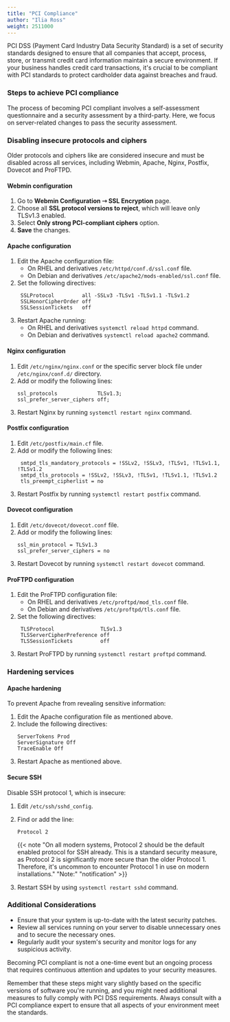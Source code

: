 ```yaml
---
title: "PCI Compliance"
author: "Ilia Ross"
weight: 2511000
---
```


PCI DSS (Payment Card Industry Data Security Standard) is a set of security standards designed to ensure that all companies that accept, process, store, or transmit credit card information maintain a secure environment. If your business handles credit card transactions, it's crucial to be compliant with PCI standards to protect cardholder data against breaches and fraud.

### Steps to achieve PCI compliance

The process of becoming PCI compliant involves a self-assessment questionnaire and a security assessment by a third-party. Here, we focus on server-related changes to pass the security assessment.

### Disabling insecure protocols and ciphers

Older protocols and ciphers like are considered insecure and must be disabled across all services, including Webmin, Apache, Nginx, Postfix, Dovecot and ProFTPD.

#### Webmin configuration
1. Go to **Webmin Configuration ⇾ SSL Encryption** page.
2. Choose all **SSL protocol versions to reject**, which will leave only TLSv1.3 enabled.
3. Select **Only strong PCI-compliant ciphers** option.
4. **Save** the changes.

#### Apache configuration
1. Edit the Apache configuration file:
   - On RHEL and derivatives `/etc/httpd/conf.d/ssl.conf` file.
   - On Debian and derivatives `/etc/apache2/mods-enabled/ssl.conf` file.
2. Set the following directives:
   ```text
	SSLProtocol         all -SSLv3 -TLSv1 -TLSv1.1 -TLSv1.2
	SSLHonorCipherOrder off
	SSLSessionTickets   off
   ```
3. Restart Apache running:
   - On RHEL and derivatives `systemctl reload httpd` command.
   - On Debian and derivatives `systemctl reload apache2` command.

#### Nginx configuration
1. Edit `/etc/nginx/nginx.conf` or the specific server block file under `/etc/nginx/conf.d/` directory.
2. Add or modify the following lines:
   ```text
   ssl_protocols             TLSv1.3;
   ssl_prefer_server_ciphers off;
   ```
3. Restart Nginx by running `systemctl restart nginx` command.

#### Postfix configuration
1. Edit `/etc/postfix/main.cf` file.
2. Add or modify the following lines:
   ```text
	smtpd_tls_mandatory_protocols = !SSLv2, !SSLv3, !TLSv1, !TLSv1.1, !TLSv1.2
	smtpd_tls_protocols = !SSLv2, !SSLv3, !TLSv1, !TLSv1.1, !TLSv1.2
	tls_preempt_cipherlist = no
   ```
3. Restart Postfix by running `systemctl restart postfix` command.

#### Dovecot configuration
1. Edit `/etc/dovecot/dovecot.conf` file.
2. Add or modify the following lines:
   ```text
   ssl_min_protocol = TLSv1.3
   ssl_prefer_server_ciphers = no
   ```
3. Restart Dovecot by running `systemctl restart dovecot` command.

#### ProFTPD configuration
1. Edit the ProFTPD configuration file:
   - On RHEL and derivatives `/etc/proftpd/mod_tls.conf` file.
   - On Debian and derivatives `/etc/proftpd/tls.conf` file.
2. Set the following directives:
   ```text
	TLSProtocol               TLSv1.3
	TLSServerCipherPreference off
	TLSSessionTickets         off
   ```
3. Restart ProFTPD by running `systemctl restart proftpd` command.

### Hardening services

#### Apache hardening

To prevent Apache from revealing sensitive information:

1. Edit the Apache configuration file as mentioned above.
2. Include the following directives:
   ```text
   ServerTokens Prod
   ServerSignature Off
   TraceEnable Off
   ```
3. Restart Apache as mentioned above.

#### Secure SSH

Disable SSH protocol 1, which is insecure:

1. Edit `/etc/ssh/sshd_config`.
2. Find or add the line:
   ```text
   Protocol 2
   ```
	{{< note "On all modern systems, Protocol 2 should be the default enabled protocol for SSH already. This is a standard security measure, as Protocol 2 is significantly more secure than the older Protocol 1. Therefore, it's uncommon to encounter Protocol 1 in use on modern installations." "Note:" "notification" >}}

3. Restart SSH by using `systemctl restart sshd` command.

### Additional Considerations

- Ensure that your system is up-to-date with the latest security patches.
- Review all services running on your server to disable unnecessary ones and to secure the necessary ones.
- Regularly audit your system's security and monitor logs for any suspicious activity.

Becoming PCI compliant is not a one-time event but an ongoing process that requires continuous attention and updates to your security measures. 

Remember that these steps might vary slightly based on the specific versions of software you're running, and you might need additional measures to fully comply with PCI DSS requirements. Always consult with a PCI compliance expert to ensure that all aspects of your environment meet the standards.
